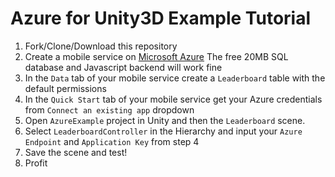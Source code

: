 Azure for Unity3D Example Tutorial
=================================

1. Fork/Clone/Download this repository
2. Create a mobile service on [Microsoft Azure](https://manage.windowsazure.com/) The free 20MB SQL database and Javascript backend will work fine
3. In the `Data` tab of your mobile service create a `Leaderboard` table with the default permissions
4. In the `Quick Start` tab of your mobile service get your Azure credentials from `Connect an existing app` dropdown
5. Open `AzureExample` project in Unity and then the `Leaderboard` scene.
6. Select `LeaderboardController` in the Hierarchy and input your `Azure Endpoint` and `Application Key` from step 4
7. Save the scene and test!
8. Profit
